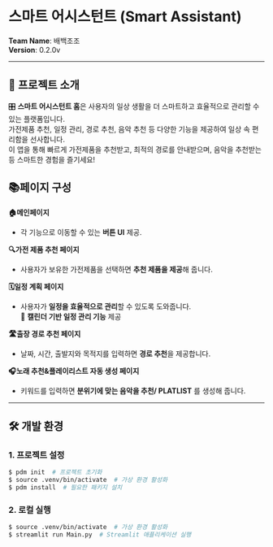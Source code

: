 # 스마트 어시스턴트 (Smart Assistant)

**Team Name**: 배백조조  
**Version**: 0.2.0v  

---

## 📜 프로젝트 소개

🎛️ **스마트 어시스턴트 홈**은 사용자의 일상 생활을 더 스마트하고 효율적으로 관리할 수 있는 플랫폼입니다.  
가전제품 추천, 일정 관리, 경로 추천, 음악 추천 등 다양한 기능을 제공하여 일상 속 편리함을 선사합니다.  
이 앱을 통해 빠르게 가전제품을 추천받고, 최적의 경로를 안내받으며, 음악을 추천받는 등 스마트한 경험을 즐기세요!

## 📚페이지 구성

**🏠메인페이지**
- 각 기능으로 이동할 수 있는 **버튼 UI** 제공.
  
**🔍가전 제품 추천 페이지**
- 사용자가 보유한 가전제품을 선택하면 **추천 제품을 제공**해 줍니다.
  
**🗓️일정 계획 페이지** 
- 사용자가 **일정을 효율적으로 관리**할 수 있도록 도와줍니다.  
📆 **캘린더 기반 일정 관리 기능** 제공

**🛣️출장 경로 추천 페이지**
- 날짜, 시간, 출발지와 목적지를 입력하면 **경로 추천**을 제공합니다.  

**🎧노래 추천&플레이리스트 자동 생성 페이지**
- 키워드를 입력하면 **분위기에 맞는 음악을 추천/ PLATLIST** 를 생성해 줍니다. 

---

## 🛠️ 개발 환경

### 1. 프로젝트 설정
```bash
$ pdm init  # 프로젝트 초기화
$ source .venv/bin/activate  # 가상 환경 활성화
$ pdm install  # 필요한 패키지 설치
```
### 2. 로컬 실행
```bash
$ source .venv/bin/activate  # 가상 환경 활성화
$ streamlit run Main.py  # Streamlit 애플리케이션 실행
```
